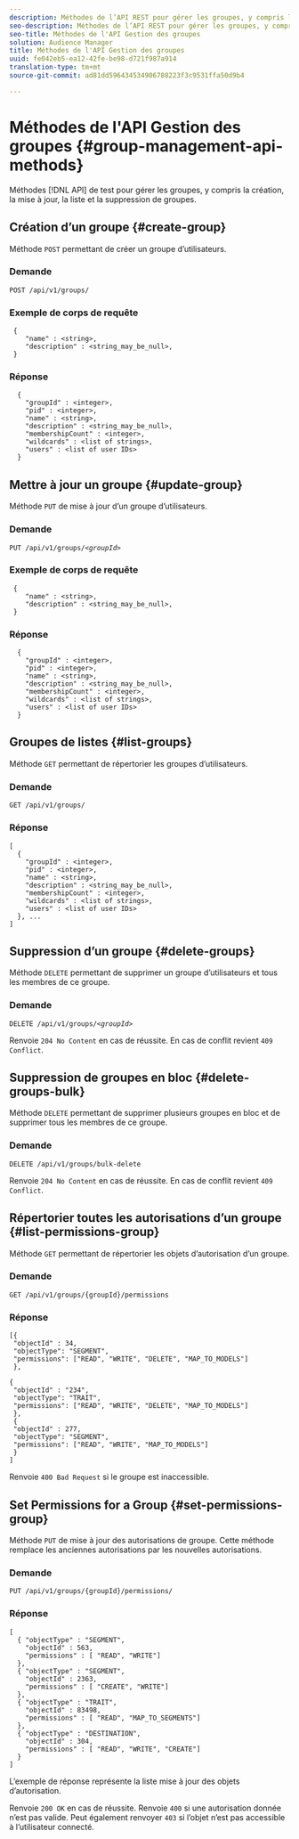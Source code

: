 ```yaml
---
description: Méthodes de l’API REST pour gérer les groupes, y compris la création, la mise à jour, la liste et la suppression de groupes.
seo-description: Méthodes de l’API REST pour gérer les groupes, y compris la création, la mise à jour, la liste et la suppression de groupes.
seo-title: Méthodes de l'API Gestion des groupes
solution: Audience Manager
title: Méthodes de l'API Gestion des groupes
uuid: fe042eb5-ea12-42fe-be98-d721f987a914
translation-type: tm+mt
source-git-commit: ad81dd596434534906788223f3c9531ffa50d9b4

---
```



# Méthodes de l'API Gestion des groupes {#group-management-api-methods}

Méthodes [!DNL API] de test pour gérer les groupes, y compris la création, la mise à jour, la liste et la suppression de groupes.

<!-- c_rest_api_user_man_group.xml -->

## Création d’un groupe {#create-group}

Méthode `POST` permettant de créer un groupe d’utilisateurs.

<!-- r_rest_api_group_create.xml -->

### Demande

`POST /api/v1/groups/`

### Exemple de corps de requête

```
 {
    "name" : <string>,
    "description" : <string_may_be_null>,
 }
```

### Réponse

```
  {
    "groupId" : <integer>,
    "pid" : <integer>,
    "name" : <string>,
    "description" : <string_may_be_null>,
    "membershipCount" : <integer>,
    "wildcards" : <list of strings>,
    "users" : <list of user IDs>
  }
```

## Mettre à jour un groupe {#update-group}

Méthode `PUT` de mise à jour d’un groupe d’utilisateurs.

<!--
r_rest_api_group_update.xml
-->

### Demande

`PUT /api/v1/groups/`*`<groupId>`*

### Exemple de corps de requête

```
 {
    "name" : <string>,
    "description" : <string_may_be_null>,
 }
```

### Réponse

```
  {
    "groupId" : <integer>,
    "pid" : <integer>,
    "name" : <string>,
    "description" : <string_may_be_null>,
    "membershipCount" : <integer>,
    "wildcards" : <list of strings>,
    "users" : <list of user IDs>
  }
```

## Groupes de listes {#list-groups}

Méthode `GET` permettant de répertorier les groupes d’utilisateurs.

<!--
r_rest_api_group_list.xml
-->

### Demande

`GET /api/v1/groups/`

### Réponse

```
[
  { 
    "groupId" : <integer>,
    "pid" : <integer>,
    "name" : <string>,
    "description" : <string_may_be_null>,
    "membershipCount" : <integer>,
    "wildcards" : <list of strings>,
    "users" : <list of user IDs>
  }, ...
]
```

## Suppression d’un groupe {#delete-groups}

Méthode `DELETE` permettant de supprimer un groupe d’utilisateurs et tous les membres de ce groupe.

<!-- r_rest_api_group_delete.xml -->

### Demande

`DELETE /api/v1/groups/`*`<groupId>`*

Renvoie `204 No Content` en cas de réussite. En cas de conflit revient `409 Conflict`.

## Suppression de groupes en bloc {#delete-groups-bulk}

Méthode `DELETE` permettant de supprimer plusieurs groupes en bloc et de supprimer tous les membres de ce groupe.

<!-- r_rest_api_group_delete_bulk.xml -->

### Demande

`DELETE /api/v1/groups/bulk-delete`

Renvoie `204 No Content` en cas de réussite. En cas de conflit revient `409 Conflict`.

## Répertorier toutes les autorisations d’un groupe {#list-permissions-group}

Méthode `GET` permettant de répertorier les objets d’autorisation d’un groupe.

<!-- r_rest_api_perm_list_group.xml -->

### Demande

`GET /api/v1/groups/{groupId}/permissions`

### Réponse

```
[{
 "objectId" : 34,
 "objectType": "SEGMENT",
 "permissions": ["READ", "WRITE", "DELETE", "MAP_TO_MODELS"]
 },

{
 "objectId" : "234",
 "objectType": "TRAIT",
 "permissions": ["READ", "WRITE", "DELETE", "MAP_TO_MODELS"]
 },
 {
 "objectId" : 277,
 "objectType": "SEGMENT",
 "permissions": ["READ", "WRITE", "MAP_TO_MODELS"]
 }
]
```

Renvoie `400 Bad Request` si le groupe est inaccessible.

## Set Permissions for a Group {#set-permissions-group}

Méthode `PUT` de mise à jour des autorisations de groupe. Cette méthode remplace les anciennes autorisations par les nouvelles autorisations.

<!-- r_rest_api_perm_set.xml -->

### Demande

`PUT /api/v1/groups/{groupId}/permissions/`

### Réponse

```
[ 
  { "objectType" : "SEGMENT",
    "objectId" : 563,
    "permissions" : [ "READ", "WRITE"]
  },
  { "objectType" : "SEGMENT",
    "objectId" : 2363,
    "permissions" : [ "CREATE", "WRITE"]
  },
  { "objectType" : "TRAIT",
    "objectId" : 83498,
    "permissions" : [ "READ", "MAP_TO_SEGMENTS"]
  },
  { "objectType" : "DESTINATION",
    "objectId" : 304,
    "permissions" : [ "READ", "WRITE", "CREATE"]
  }
]
```

L’exemple de réponse représente la liste mise à jour des objets d’autorisation.

Renvoie `200 OK` en cas de réussite. Renvoie `400` si une autorisation donnée n’est pas valide. Peut également renvoyer `403` si l’objet n’est pas accessible à l’utilisateur connecté.